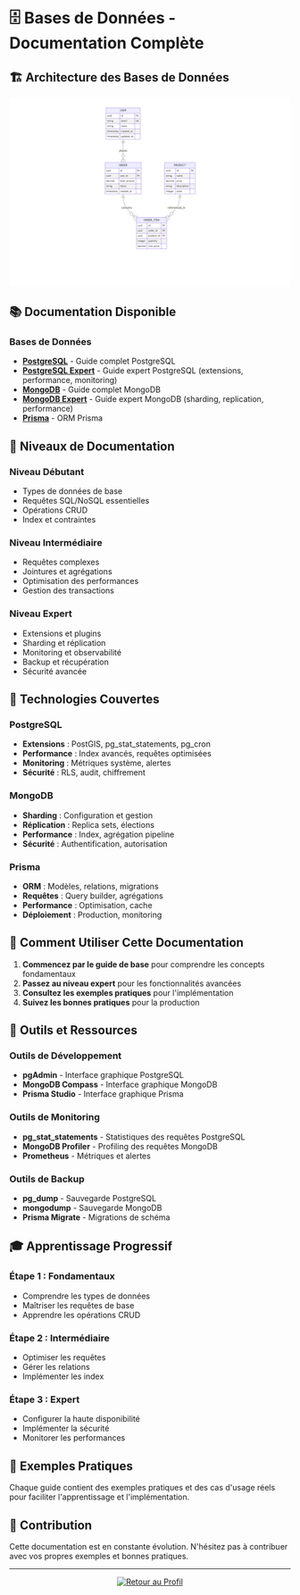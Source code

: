 # 🗄️ Bases de Données - Documentation Complète

## 🏗️ Architecture des Bases de Données

![Diagramme Mermaid](assets/mermaid/readme-0-fr-databases-readme.png)

## 📚 Documentation Disponible

### Bases de Données

- **[PostgreSQL](./postgresql.md)** - Guide complet PostgreSQL
- **[PostgreSQL Expert](./postgresql-expert.md)** - Guide expert PostgreSQL (extensions, performance, monitoring)
- **[MongoDB](./mongodb.md)** - Guide complet MongoDB
- **[MongoDB Expert](./mongodb-expert.md)** - Guide expert MongoDB (sharding, replication, performance)
- **[Prisma](./prisma.md)** - ORM Prisma

## 🎯 Niveaux de Documentation

### Niveau Débutant
- Types de données de base
- Requêtes SQL/NoSQL essentielles
- Opérations CRUD
- Index et contraintes

### Niveau Intermédiaire
- Requêtes complexes
- Jointures et agrégations
- Optimisation des performances
- Gestion des transactions

### Niveau Expert
- Extensions et plugins
- Sharding et réplication
- Monitoring et observabilité
- Backup et récupération
- Sécurité avancée

## 🚀 Technologies Couvertes

### PostgreSQL
- **Extensions** : PostGIS, pg_stat_statements, pg_cron
- **Performance** : Index avancés, requêtes optimisées
- **Monitoring** : Métriques système, alertes
- **Sécurité** : RLS, audit, chiffrement

### MongoDB
- **Sharding** : Configuration et gestion
- **Réplication** : Replica sets, élections
- **Performance** : Index, agrégation pipeline
- **Sécurité** : Authentification, autorisation

### Prisma
- **ORM** : Modèles, relations, migrations
- **Requêtes** : Query builder, agrégations
- **Performance** : Optimisation, cache
- **Déploiement** : Production, monitoring

## 📖 Comment Utiliser Cette Documentation

1. **Commencez par le guide de base** pour comprendre les concepts fondamentaux
2. **Passez au niveau expert** pour les fonctionnalités avancées
3. **Consultez les exemples pratiques** pour l'implémentation
4. **Suivez les bonnes pratiques** pour la production

## 🔧 Outils et Ressources

### Outils de Développement
- **pgAdmin** - Interface graphique PostgreSQL
- **MongoDB Compass** - Interface graphique MongoDB
- **Prisma Studio** - Interface graphique Prisma

### Outils de Monitoring
- **pg_stat_statements** - Statistiques des requêtes PostgreSQL
- **MongoDB Profiler** - Profiling des requêtes MongoDB
- **Prometheus** - Métriques et alertes

### Outils de Backup
- **pg_dump** - Sauvegarde PostgreSQL
- **mongodump** - Sauvegarde MongoDB
- **Prisma Migrate** - Migrations de schéma

## 🎓 Apprentissage Progressif

### Étape 1 : Fondamentaux
- Comprendre les types de données
- Maîtriser les requêtes de base
- Apprendre les opérations CRUD

### Étape 2 : Intermédiaire
- Optimiser les requêtes
- Gérer les relations
- Implémenter les index

### Étape 3 : Expert
- Configurer la haute disponibilité
- Implémenter la sécurité
- Monitorer les performances

## 📝 Exemples Pratiques

Chaque guide contient des exemples pratiques et des cas d'usage réels pour faciliter l'apprentissage et l'implémentation.

## 🤝 Contribution

Cette documentation est en constante évolution. N'hésitez pas à contribuer avec vos propres exemples et bonnes pratiques.

---

<div align="center">

[![Retour au Profil](https://img.shields.io/badge/🏠_Retour_au_Profil-000000?style=for-the-badge&logo=github&logoColor=white)](../../../../../../../../../README.md)

</div>

